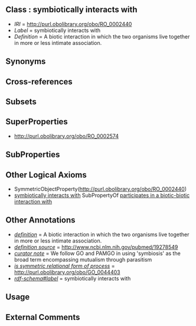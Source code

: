 
## Class : symbiotically interacts with

 * *IRI* = http://purl.obolibrary.org/obo/RO_0002440
 * *Label* = symbiotically interacts with
 * *Definition* = A biotic interaction in which the two organisms live together in more or less intimate association.

## Synonyms


## Cross-references


## Subsets


## SuperProperties

 * <http://purl.obolibrary.org/obo/RO_0002574>

## SubProperties


## Other Logical Axioms

 * SymmetricObjectProperty(<http://purl.obolibrary.org/obo/RO_0002440>)
 * [symbiotically interacts with](../../RO/40/RO_0002440.md) SubPropertyOf [participates in a biotic-biotic interaction with](../../RO/74/RO_0002574.md)

## Other Annotations

 * *[definition](../../IAO/15/IAO_0000115.md)* = A biotic interaction in which the two organisms live together in more or less intimate association.
 * *[definition source](../../IAO/19/IAO_0000119.md)* = http://www.ncbi.nlm.nih.gov/pubmed/19278549
 * *[curator note](../../IAO/32/IAO_0000232.md)* = We follow GO and PAMGO in using 'symbiosis' as the broad term encompassing mutualism through parasitism
 * *[is symmetric relational form of process](../../RO/61/RO_0002561.md)* = http://purl.obolibrary.org/obo/GO_0044403
 * *[rdf-schema#label](../../el/rdf-schema#label.md)* = symbiotically interacts with

## Usage


## External Comments

